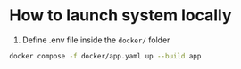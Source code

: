 
# How to launch system locally

1. Define .env file inside the `docker/` folder

```bash
docker compose -f docker/app.yaml up --build app
```